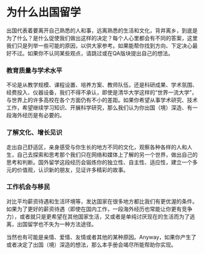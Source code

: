 # 为什么出国留学

出国代表着要离开自己熟悉的人和事，远离熟悉的生活和文化，背井离乡，到底是为了什么？是什么促使我们做出这样的决定？每个人心里都会有不同的答案，这里我们只是列举一些可能的原因，以供大家参考。如果能帮你找到方向、下定决心最好不过。如果你不认同某些观点，请跳过或在QA版块提出自己的想法。

### 教育质量与学术水平

不论是从教学规模、课程设置、培养方案、教师队伍，还是科研成果、学术氛围、经费投入、仪器设备，我们不得不承认，即使是清华大学这样的“世界一流大学”，与世界上的许多高校在各个方面仍有不小的差距。如果你希望从事学术研究、技术工作，希望继续学习知识、开展科学研究，那么我们认为你出国（境）深造、有一段海外经历是有必要的。

### 了解文化、增长见识

走出自己舒适区，亲身感受与你生长的地方不同的文化，观察各种各样的人和人生，自己去探索和思考那个我们只在网络和媒体上了解的另一个世界，做出自己的思考和判断。国外留学这段经历会锻炼你的独立性、自主性、适应性，建立一个多元的价值观，认识新的朋友，见证许多精彩的故事。

### 工作机会与移民

对比平均薪资待遇和生活环境等，发达国家在很多地方都比我们有更优渥的条件。如果为了更好的薪资待遇（即使在国内工作，一段海外经历也常能让你更有竞争力），或者就只是更希望在其他国家生活，又或者是单纯讨厌现在的生活而为了逃离，出国留学也不失为一种方法途径。

当然也有可能是亲情、爱情、友情或者其他的某种原因。Anyway，如果你产生了或者决定了出国（境）深造的想法，那么本手册会竭尽所能帮助你实现。
